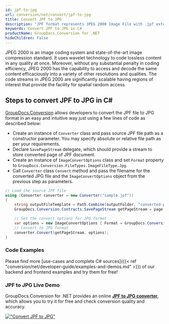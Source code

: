 ```yaml
---
id: jpf-to-jpg
url: conversion/net/convert/jpf-to-jpg
title: Convert JPF to JPG
description: "JPF format represents JPEG 2000 Image File with .jpf extension. Learn how to convert JPF to JPG file programmatically in C# language using GroupDocs.Conversion for .NET library."
keywords: Convert JPF to JPG in C#
productName: GroupDocs.Conversion for .NET
hideChildren: False
---
```


JPEG 2000 is an image coding system and state-of-the-art image compression standard. It uses wavelet technology to code lossless content in any quality at once. Moreover, without any substantial penalty in coding efficiency, JPEG 2000 has the capability to access and decode the same content efficaciously into a variety of other resolutions and qualities. The code streams in JPEG 2000 are significantly scalable having regions of interest that provide the facility for spatial random access.

## Steps to convert JPF to JPG in C#

[GroupDocs.Conversion](https://products.groupdocs.com/conversion/net) allows developers to convert the JPF file to JPG format in an easy and intuitive way just using a few lines of code as described below:

* Create an instance of `Converter` class and pass source JPF file path as a constructor parameter. You may specify absolute or relative file path as per your requirements. 
* Declare `SavePageStream` delegate, which should provide a stream to store converted page of JPF document.
* Create an instance of `ImageConvertOptions` class and set `Format` property to `GroupDocs.Conversion.FileTypes.ImageFileType.Jpg`.
* Call `Converter` class `Convert` method and pass the filename for the converted JPG file and the `ImageConvertOptions` object from the previous step as parameters.

```csharp
// Load the source JPF file
using (Converter converter = new Converter("sample.jpf"))
{
    string outputFileTemplate = Path.Combine(outputFolder, "converted-page-{0}.jpg");
    GroupDocs.Conversion.Contracts.SavePageStream getPageStream = page => new FileStream(string.Format(outputFileTemplate, page), FileMode.Create);

    // Set the convert options for JPG format
    var options = new ImageConvertOptions { Format = GroupDocs.Conversion.FileTypes.ImageFileType.Jpg };   
    // Convert to JPG format
    converter.Convert(getPageStream, options);
}
```

### Code Examples

Please find more [use-cases and complete C# sources]({{< ref "conversion/net/developer-guide/examples-and-demos.md" >}}) of our backend and frontend examples and try them for free!

### JPF to JPG Live Demo

GroupDocs.Conversion for .NET provides an online [**JPF to JPG converter**](https://products.groupdocs.app/conversion/jpf-to-jpg), which allows you to try it for free and check conversion quality and accuracy.

[!["Convert JPF to JPG"](conversion/net/images/convert-to-jpg/convert-jpf-to-jpg.png)](https://products.groupdocs.app/conversion/jpf-to-jpg)